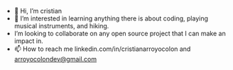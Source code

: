 - 👋 Hi, I’m cristian
- 👀 I’m interested in learning anything there is about coding, playing musical instruments, and hiking.
- I’m looking to collaborate on any open source project that I can make an impact in. 
- 📫 How to reach me linkedin.com/in/cristianarroyocolon and arroyocolondev@gmail.com

<!---
crisboxing11/crisboxing11 is a ✨ special ✨ repository because its `README.md` (this file) appears on your GitHub profile.
You can click the Preview link to take a look at your changes.
--->

